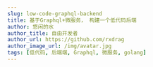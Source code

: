```yaml
---
slug: low-code-graphql-backend
title: 基于Graphql+微服务， 构建一个低代码后端
author: 悠闲的水
author_title: 自由开发者
author_url: https://github.com/rxdrag
author_image_url: /img/avatar.jpg
tags: [低代码, 后端端, Graphql, 微服务, golang]
---
```


